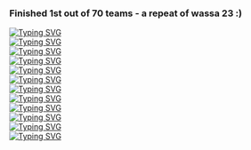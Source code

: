 ### Finished 1st out of 70 teams - a repeat of wassa 23 :)  
[![Typing SVG](https://readme-typing-svg.demolab.com?font=Fira+Code&duration=500&pause=3000&random=false&width=435&height=32&lines=%E2%AC%9B%EF%B8%8F%E2%AC%9B%EF%B8%8F%E2%AC%9B%EF%B8%8F%E2%AC%9B%EF%B8%8F%E2%AC%9B%EF%B8%8F%E2%AC%9B%EF%B8%8F%E2%AC%9B%EF%B8%8F%E2%AC%9B%EF%B8%8F%E2%AC%9B%EF%B8%8F%E2%AC%9B%EF%B8%8F%E2%AC%9B%EF%B8%8F%E2%AC%9B;%E2%AC%9B%EF%B8%8F%E2%AC%9B%EF%B8%8F%E2%AC%9B%EF%B8%8F%E2%AC%9B%EF%B8%8F%E2%AC%9B%EF%B8%8F%E2%AC%9B%EF%B8%8F%E2%AC%9B%EF%B8%8F%E2%AC%9B%EF%B8%8F%E2%AC%9B%EF%B8%8F%E2%AC%9B%EF%B8%8F%E2%AC%9B%EF%B8%8F%E2%AC%9B;%E2%AC%9B%EF%B8%8F%E2%AC%9B%EF%B8%8F%E2%AC%9B%EF%B8%8F%E2%AC%9B%EF%B8%8F%E2%AC%9B%EF%B8%8F%E2%AC%9B%EF%B8%8F%E2%AC%9B%EF%B8%8F%E2%AC%9B%EF%B8%8F%E2%AC%9B%EF%B8%8F%E2%AC%9B%EF%B8%8F%E2%AC%9B%EF%B8%8F%E2%AC%9B)](https://www.rkadiyala.com)     
[![Typing SVG](https://readme-typing-svg.demolab.com?font=Fira+Code&duration=500&pause=3000&random=false&width=435&height=32&lines=%E2%AC%9B%EF%B8%8F%E2%AC%9B%EF%B8%8F%E2%AC%9B%EF%B8%8F%F0%9F%9F%A8%F0%9F%9F%A8%F0%9F%9F%A8%F0%9F%9F%A8%F0%9F%9F%A8%F0%9F%9F%A8%E2%AC%9B%EF%B8%8F%E2%AC%9B%EF%B8%8F%E2%AC%9B;%E2%AC%9B%EF%B8%8F%E2%AC%9B%EF%B8%8F%E2%AC%9B%EF%B8%8F%F0%9F%9F%A8%F0%9F%9F%A8%F0%9F%9F%A8%F0%9F%9F%A8%F0%9F%9F%A8%F0%9F%9F%A8%E2%AC%9B%EF%B8%8F%E2%AC%9B%EF%B8%8F%E2%AC%9B;%E2%AC%9B%EF%B8%8F%E2%AC%9B%EF%B8%8F%E2%AC%9B%EF%B8%8F%F0%9F%9F%A8%F0%9F%9F%A8%F0%9F%9F%A8%F0%9F%9F%A8%F0%9F%9F%A8%F0%9F%9F%A8%E2%AC%9B%EF%B8%8F%E2%AC%9B%EF%B8%8F%E2%AC%9B)](https://www.rkadiyala.com)       
[![Typing SVG](https://readme-typing-svg.demolab.com?font=Fira+Code&duration=500&pause=3000&random=false&width=435&height=32&lines=%E2%AC%9B%EF%B8%8F%E2%AC%9B%EF%B8%8F%F0%9F%9F%A8%F0%9F%9F%A8%F0%9F%9F%A8%F0%9F%9F%A8%F0%9F%9F%A8%F0%9F%9F%A8%F0%9F%9F%A8%F0%9F%9F%A8%E2%AC%9B%EF%B8%8F%E2%AC%9B%EF%B8%8F;%E2%AC%9B%EF%B8%8F%E2%AC%9B%EF%B8%8F%F0%9F%9F%A8%F0%9F%9F%A8%F0%9F%9F%A8%F0%9F%9F%A8%F0%9F%9F%A8%F0%9F%9F%A8%F0%9F%9F%A8%F0%9F%9F%A8%E2%AC%9B%EF%B8%8F%E2%AC%9B%EF%B8%8F;%E2%AC%9B%EF%B8%8F%E2%AC%9B%EF%B8%8F%F0%9F%9F%A8%F0%9F%9F%A8%F0%9F%9F%A8%F0%9F%9F%A8%F0%9F%9F%A8%F0%9F%9F%A8%F0%9F%9F%A8%F0%9F%9F%A8%E2%AC%9B%EF%B8%8F%E2%AC%9B%EF%B8%8F)](https://www.rkadiyala.com)         
[![Typing SVG](https://readme-typing-svg.demolab.com?font=Fira+Code&duration=500&pause=3000&random=false&width=435&height=32&lines=%E2%AC%9B%EF%B8%8F%F0%9F%9F%A8%F0%9F%9F%A8%F0%9F%9F%A8%F0%9F%9F%A8%F0%9F%9F%A8%F0%9F%9F%A8%F0%9F%9F%A8%F0%9F%9F%A8%F0%9F%9F%A8%F0%9F%9F%A8%E2%AC%9B;%E2%AC%9B%EF%B8%8F%F0%9F%9F%A8%F0%9F%9F%A8%F0%9F%9F%A8%F0%9F%9F%A8%F0%9F%9F%A8%F0%9F%9F%A8%F0%9F%9F%A8%F0%9F%9F%A8%F0%9F%9F%A8%F0%9F%9F%A8%E2%AC%9B;%E2%AC%9B%EF%B8%8F%F0%9F%9F%A8%F0%9F%9F%A8%F0%9F%9F%A8%F0%9F%9F%A8%F0%9F%9F%A8%F0%9F%9F%A8%F0%9F%9F%A8%F0%9F%9F%A8%F0%9F%9F%A8%F0%9F%9F%A8%E2%AC%9B)](https://www.rkadiyala.com)        
[![Typing SVG](https://readme-typing-svg.demolab.com?font=Fira+Code&duration=500&pause=3000&random=false&width=435&height=32&lines=%E2%AC%9B%EF%B8%8F%F0%9F%9F%A8%F0%9F%9F%A8%F0%9F%9F%A8%E2%AC%9B%EF%B8%8F%F0%9F%9F%A8%F0%9F%9F%A8%E2%AC%9B%EF%B8%8F%F0%9F%9F%A8%F0%9F%9F%A8%F0%9F%9F%A8%E2%AC%9B;%E2%AC%9B%EF%B8%8F%F0%9F%9F%A8%F0%9F%9F%A8%F0%9F%9F%A8%E2%AC%9B%EF%B8%8F%F0%9F%9F%A8%F0%9F%9F%A8%E2%AC%9B%EF%B8%8F%F0%9F%9F%A8%F0%9F%9F%A8%F0%9F%9F%A8%E2%AC%9B;%E2%AC%9B%EF%B8%8F%F0%9F%9F%A8%F0%9F%9F%A8%F0%9F%9F%A8%E2%AC%9B%EF%B8%8F%F0%9F%9F%A8%F0%9F%9F%A8%E2%AC%9B%EF%B8%8F%F0%9F%9F%A8%F0%9F%9F%A8%F0%9F%9F%A8%E2%AC%9B)](https://www.rkadiyala.com)         
[![Typing SVG](https://readme-typing-svg.demolab.com?font=Fira+Code&duration=500&pause=3000&random=false&width=435&height=32&lines=%E2%AC%9B%EF%B8%8F%F0%9F%9F%A8%F0%9F%9F%A8%F0%9F%9F%A8%F0%9F%9F%A8%F0%9F%9F%A8%F0%9F%9F%A8%F0%9F%9F%A8%F0%9F%9F%A8%F0%9F%9F%A8%F0%9F%9F%A8%E2%AC%9B;%E2%AC%9B%EF%B8%8F%F0%9F%9F%A8%F0%9F%9F%A8%F0%9F%9F%A8%F0%9F%9F%A8%F0%9F%9F%A8%F0%9F%9F%A8%F0%9F%9F%A8%F0%9F%9F%A8%F0%9F%9F%A8%F0%9F%9F%A8%E2%AC%9B;%E2%AC%9B%EF%B8%8F%F0%9F%9F%A8%F0%9F%9F%A8%F0%9F%9F%A8%F0%9F%9F%A8%F0%9F%9F%A8%F0%9F%9F%A8%F0%9F%9F%A8%F0%9F%9F%A8%F0%9F%9F%A8%F0%9F%9F%A8%E2%AC%9B)](https://www.rkadiyala.com)       
[![Typing SVG](https://readme-typing-svg.demolab.com?font=Fira+Code&duration=500&pause=3000&random=false&width=435&height=32&lines=%E2%AC%9B%EF%B8%8F%F0%9F%9F%A8%F0%9F%9F%A8%F0%9F%9F%A8%F0%9F%9F%A8%F0%9F%9F%A8%F0%9F%9F%A8%F0%9F%9F%A8%F0%9F%9F%A8%F0%9F%9F%A8%F0%9F%9F%A8%E2%AC%9B;%E2%AC%9B%EF%B8%8F%F0%9F%9F%A8%F0%9F%9F%A8%F0%9F%9F%A8%F0%9F%9F%A8%F0%9F%9F%A8%F0%9F%9F%A8%F0%9F%9F%A8%F0%9F%9F%A8%F0%9F%9F%A8%F0%9F%9F%A8%E2%AC%9B;%E2%AC%9B%EF%B8%8F%F0%9F%9F%A8%F0%9F%9F%A8%F0%9F%9F%A8%F0%9F%9F%A8%F0%9F%9F%A8%F0%9F%9F%A8%F0%9F%9F%A8%F0%9F%9F%A8%F0%9F%9F%A8%F0%9F%9F%A8%E2%AC%9B)](https://www.rkadiyala.com)       
[![Typing SVG](https://readme-typing-svg.demolab.com?font=Fira+Code&duration=500&pause=3000&random=false&width=435&height=32&lines=%E2%AC%9B%EF%B8%8F%F0%9F%9F%A8%F0%9F%9F%A8%E2%AC%9B%EF%B8%8F%F0%9F%9F%A8%F0%9F%9F%A8%F0%9F%9F%A8%F0%9F%9F%A8%E2%AC%9B%EF%B8%8F%F0%9F%9F%A8%F0%9F%9F%A8%E2%AC%9B;%E2%AC%9B%EF%B8%8F%F0%9F%9F%A8%F0%9F%9F%A8%F0%9F%9F%A8%F0%9F%9F%A8%F0%9F%9F%A8%F0%9F%9F%A8%F0%9F%9F%A8%F0%9F%9F%A8%F0%9F%9F%A8%F0%9F%9F%A8%E2%AC%9B;%E2%AC%9B%EF%B8%8F%F0%9F%9F%A8%F0%9F%9F%A8%F0%9F%9F%A8%E2%AC%9B%EF%B8%8F%E2%AC%9B%EF%B8%8F%E2%AC%9B%EF%B8%8F%E2%AC%9B%EF%B8%8F%F0%9F%9F%A8%F0%9F%9F%A8%F0%9F%9F%A8%E2%AC%9B%EF%B8%8F)](https://www.rkadiyala.com)       
[![Typing SVG](https://readme-typing-svg.demolab.com?font=Fira+Code&duration=500&pause=3000&random=false&width=435&height=32&lines=%E2%AC%9B%EF%B8%8F%F0%9F%9F%A8%F0%9F%9F%A8%F0%9F%9F%A8%E2%AC%9B%EF%B8%8F%E2%AC%9B%EF%B8%8F%E2%AC%9B%EF%B8%8F%E2%AC%9B%EF%B8%8F%F0%9F%9F%A8%F0%9F%9F%A8%F0%9F%9F%A8%E2%AC%9B;%E2%AC%9B%EF%B8%8F%F0%9F%9F%A8%F0%9F%9F%A8%E2%AC%9B%EF%B8%8F%E2%AC%9B%EF%B8%8F%E2%AC%9B%EF%B8%8F%E2%AC%9B%EF%B8%8F%E2%AC%9B%EF%B8%8F%E2%AC%9B%EF%B8%8F%F0%9F%9F%A8%F0%9F%9F%A8%E2%AC%9B;%E2%AC%9B%EF%B8%8F%F0%9F%9F%A8%F0%9F%9F%A8%E2%AC%9B%EF%B8%8F%F0%9F%9F%A8%F0%9F%9F%A8%F0%9F%9F%A8%F0%9F%9F%A8%E2%AC%9B%EF%B8%8F%F0%9F%9F%A8%F0%9F%9F%A8%E2%AC%9B)](https://www.rkadiyala.com)     
[![Typing SVG](https://readme-typing-svg.demolab.com?font=Fira+Code&duration=500&pause=3000&random=false&width=435&height=32&lines=%E2%AC%9B%EF%B8%8F%E2%AC%9B%EF%B8%8F%F0%9F%9F%A8%F0%9F%9F%A8%F0%9F%9F%A8%F0%9F%9F%A8%F0%9F%9F%A8%F0%9F%9F%A8%F0%9F%9F%A8%F0%9F%9F%A8%E2%AC%9B%EF%B8%8F%E2%AC%9B%EF%B8%8F;%E2%AC%9B%EF%B8%8F%E2%AC%9B%EF%B8%8F%F0%9F%9F%A8%F0%9F%9F%A8%F0%9F%9F%A8%F0%9F%9F%A8%F0%9F%9F%A8%F0%9F%9F%A8%F0%9F%9F%A8%F0%9F%9F%A8%E2%AC%9B%EF%B8%8F%E2%AC%9B%EF%B8%8F;%E2%AC%9B%EF%B8%8F%E2%AC%9B%EF%B8%8F%F0%9F%9F%A8%F0%9F%9F%A8%F0%9F%9F%A8%F0%9F%9F%A8%F0%9F%9F%A8%F0%9F%9F%A8%F0%9F%9F%A8%F0%9F%9F%A8%E2%AC%9B%EF%B8%8F%E2%AC%9B%EF%B8%8F)](https://www.rkadiyala.com)        
[![Typing SVG](https://readme-typing-svg.demolab.com?font=Fira+Code&duration=500&pause=3000&random=false&width=435&height=32&lines=%E2%AC%9B%EF%B8%8F%E2%AC%9B%EF%B8%8F%E2%AC%9B%EF%B8%8F%F0%9F%9F%A8%F0%9F%9F%A8%F0%9F%9F%A8%F0%9F%9F%A8%F0%9F%9F%A8%F0%9F%9F%A8%E2%AC%9B%EF%B8%8F%E2%AC%9B%EF%B8%8F%E2%AC%9B;%E2%AC%9B%EF%B8%8F%E2%AC%9B%EF%B8%8F%E2%AC%9B%EF%B8%8F%F0%9F%9F%A8%F0%9F%9F%A8%F0%9F%9F%A8%F0%9F%9F%A8%F0%9F%9F%A8%F0%9F%9F%A8%E2%AC%9B%EF%B8%8F%E2%AC%9B%EF%B8%8F%E2%AC%9B;%E2%AC%9B%EF%B8%8F%E2%AC%9B%EF%B8%8F%E2%AC%9B%EF%B8%8F%F0%9F%9F%A8%F0%9F%9F%A8%F0%9F%9F%A8%F0%9F%9F%A8%F0%9F%9F%A8%F0%9F%9F%A8%E2%AC%9B%EF%B8%8F%E2%AC%9B%EF%B8%8F%E2%AC%9B)](https://www.rkadiyala.com)         
[![Typing SVG](https://readme-typing-svg.demolab.com?font=Fira+Code&duration=500&pause=3000&random=false&width=435&height=32&lines=%E2%AC%9B%EF%B8%8F%E2%AC%9B%EF%B8%8F%E2%AC%9B%EF%B8%8F%E2%AC%9B%EF%B8%8F%E2%AC%9B%EF%B8%8F%E2%AC%9B%EF%B8%8F%E2%AC%9B%EF%B8%8F%E2%AC%9B%EF%B8%8F%E2%AC%9B%EF%B8%8F%E2%AC%9B%EF%B8%8F%E2%AC%9B%EF%B8%8F%E2%AC%9B;%E2%AC%9B%EF%B8%8F%E2%AC%9B%EF%B8%8F%E2%AC%9B%EF%B8%8F%E2%AC%9B%EF%B8%8F%E2%AC%9B%EF%B8%8F%E2%AC%9B%EF%B8%8F%E2%AC%9B%EF%B8%8F%E2%AC%9B%EF%B8%8F%E2%AC%9B%EF%B8%8F%E2%AC%9B%EF%B8%8F%E2%AC%9B%EF%B8%8F%E2%AC%9B;%E2%AC%9B%EF%B8%8F%E2%AC%9B%EF%B8%8F%E2%AC%9B%EF%B8%8F%E2%AC%9B%EF%B8%8F%E2%AC%9B%EF%B8%8F%E2%AC%9B%EF%B8%8F%E2%AC%9B%EF%B8%8F%E2%AC%9B%EF%B8%8F%E2%AC%9B%EF%B8%8F%E2%AC%9B%EF%B8%8F%E2%AC%9B%EF%B8%8F%E2%AC%9B)](https://www.rkadiyala.com)       
